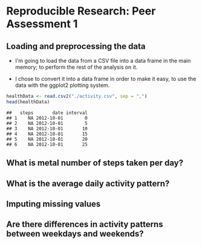 # Reproducible Research: Peer Assessment 1


## Loading and preprocessing the data

* I'm going to load the data from a CSV file into a data frame in the main memory; to perform the rest of the analysis on it.

* I chose to convert it into a data frame in order to make it easy, to use the data with the ggplot2 plotting system.


```r
healthData <- read.csv2("./activity.csv", sep = ",")
head(healthData)
```

```
##   steps       date interval
## 1    NA 2012-10-01        0
## 2    NA 2012-10-01        5
## 3    NA 2012-10-01       10
## 4    NA 2012-10-01       15
## 5    NA 2012-10-01       20
## 6    NA 2012-10-01       25
```

## What is metal number of steps taken per day?




## What is the average daily activity pattern?



## Imputing missing values



## Are there differences in activity patterns between weekdays and weekends?

